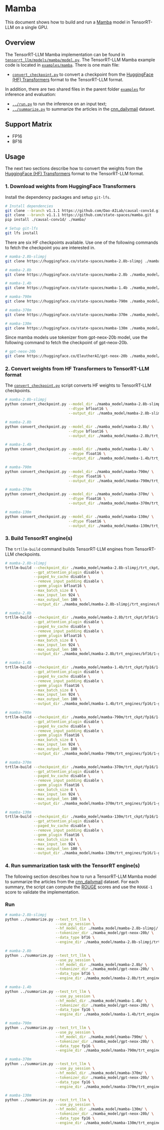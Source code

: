 # Mamba

This document shows how to build and run a [Mamba](https://github.com/state-spaces/mamba) model in TensorRT-LLM on a single GPU.

## Overview

The TensorRT-LLM Mamba implementation can be found in [`tensorrt_llm/models/mamba/model.py`](../../tensorrt_llm/models/mamba/model.py). The TensorRT-LLM Mamba example code is located in [`examples/mamba`](./). There is one main file:

* [`convert_checkpoint.py`](./convert_checkpoint.py) to convert a checkpoint from the [HuggingFace (HF) Transformers](https://github.com/huggingface/transformers) format to the TensorRT-LLM format.

In addition, there are two shared files in the parent folder [`examples`](../) for inference and evaluation:

* [`../run.py`](../run.py) to run the inference on an input text;
* [`../summarize.py`](../summarize.py) to summarize the articles in the [cnn_dailymail](https://huggingface.co/datasets/cnn_dailymail) dataset.


## Support Matrix
  * FP16
  * BF16

## Usage

The next two sections describe how to convert the weights from the [HuggingFace (HF) Transformers](https://github.com/huggingface/transformers)
format to the TensorRT-LLM format.

### 1. Download weights from HuggingFace Transformers

Install the dependency packages and setup `git-lfs`.

```bash
# Install dependencies
git clone --branch v1.1.1 https://github.com/Dao-AILab/causal-conv1d.git
git clone --branch v1.1.1 https://github.com/state-spaces/mamba.git
pip install ./causal-conv1d/ ./mamba/

# Setup git-lfs
git lfs install
```

There are six HF checkpoints available. Use one of the following commands to fetch the checkpoint you are interested in.

```bash
# mamba-2.8b-slimpj
git clone https://huggingface.co/state-spaces/mamba-2.8b-slimpj ./mamba_model/mamba-2.8b-slimpj

# mamba-2.8b
git clone https://huggingface.co/state-spaces/mamba-2.8b ./mamba_model/mamba-2.8b

# mamba-1.4b
git clone https://huggingface.co/state-spaces/mamba-1.4b ./mamba_model/mamba-1.4b

# mamba-790m
git clone https://huggingface.co/state-spaces/mamba-790m ./mamba_model/mamba-790m

# mamba-370m
git clone https://huggingface.co/state-spaces/mamba-370m ./mamba_model/mamba-370m

# mamba-130m
git clone https://huggingface.co/state-spaces/mamba-130m ./mamba_model/mamba-130m
```

Since mamba models use tokenizer from gpt-neox-20b model, use the following command to fetch the checkpoint of gpt-neox-20b.

```bash
# gpt-neox-20b
git clone https://huggingface.co/EleutherAI/gpt-neox-20b ./mamba_model/gpt-neox-20b
```

### 2. Convert weights from HF Transformers to TensorRT-LLM format
The [`convert_checkpoint.py`](./convert_checkpoint.py) script converts HF weights to TensorRT-LLM checkpoints.

```bash
# mamba-2.8b-slimpj
python convert_checkpoint.py --model_dir ./mamba_model/mamba-2.8b-slimpj/ \
                             --dtype bfloat16 \
                             --output_dir ./mamba_model/mamba-2.8b-slimpj/trt_ckpt/bf16/1-gpu/

# mamba-2.8b
python convert_checkpoint.py --model_dir ./mamba_model/mamba-2.8b/ \
                             --dtype bfloat16 \
                             --output_dir ./mamba_model/mamba-2.8b/trt_ckpt/bf16/1-gpu/

# mamba-1.4b
python convert_checkpoint.py --model_dir ./mamba_model/mamba-1.4b/ \
                             --dtype float16 \
                             --output_dir ./mamba_model/mamba-1.4b/trt_ckpt/fp16/1-gpu/

# mamba-790m
python convert_checkpoint.py --model_dir ./mamba_model/mamba-790m/ \
                             --dtype float16 \
                             --output_dir ./mamba_model/mamba-790m/trt_ckpt/fp16/1-gpu/

# mamba-370m
python convert_checkpoint.py --model_dir ./mamba_model/mamba-370m/ \
                             --dtype float16 \
                             --output_dir ./mamba_model/mamba-370m/trt_ckpt/fp16/1-gpu/

# mamba-130m
python convert_checkpoint.py --model_dir ./mamba_model/mamba-130m/ \
                             --dtype float16 \
                             --output_dir ./mamba_model/mamba-130m/trt_ckpt/fp16/1-gpu/
```

### 3. Build TensorRT engine(s)
The `trtllm-build` command builds TensorRT-LLM engines from TensorRT-LLM checkpoints.

```bash
# mamba-2.8b-slimpj
trtllm-build --checkpoint_dir ./mamba_model/mamba-2.8b-slimpj/trt_ckpt/bf16/1-gpu/ \
             --gpt_attention_plugin disable \
             --paged_kv_cache disable \
             --remove_input_padding disable \
             --gemm_plugin bfloat16 \
             --max_batch_size 8 \
             --max_input_len 924 \
             --max_output_len 100 \
             --output_dir ./mamba_model/mamba-2.8b-slimpj/trt_engines/bf16/1-gpu/

# mamba-2.8b
trtllm-build --checkpoint_dir ./mamba_model/mamba-2.8b/trt_ckpt/bf16/1-gpu/ \
             --gpt_attention_plugin disable \
             --paged_kv_cache disable \
             --remove_input_padding disable \
             --gemm_plugin bfloat16 \
             --max_batch_size 8 \
             --max_input_len 924 \
             --max_output_len 100 \
             --output_dir ./mamba_model/mamba-2.8b/trt_engines/bf16/1-gpu/

# mamba-1.4b
trtllm-build --checkpoint_dir ./mamba_model/mamba-1.4b/trt_ckpt/fp16/1-gpu/ \
             --gpt_attention_plugin disable \
             --paged_kv_cache disable \
             --remove_input_padding disable \
             --gemm_plugin float16 \
             --max_batch_size 8 \
             --max_input_len 924 \
             --max_output_len 100 \
             --output_dir ./mamba_model/mamba-1.4b/trt_engines/fp16/1-gpu/

# mamba-790m
trtllm-build --checkpoint_dir ./mamba_model/mamba-790m/trt_ckpt/fp16/1-gpu/ \
             --gpt_attention_plugin disable \
             --paged_kv_cache disable \
             --remove_input_padding disable \
             --gemm_plugin float16 \
             --max_batch_size 8 \
             --max_input_len 924 \
             --max_output_len 100 \
             --output_dir ./mamba_model/mamba-790m/trt_engines/fp16/1-gpu/

# mamba-370m
trtllm-build --checkpoint_dir ./mamba_model/mamba-370m/trt_ckpt/fp16/1-gpu/ \
             --gpt_attention_plugin disable \
             --paged_kv_cache disable \
             --remove_input_padding disable \
             --gemm_plugin float16 \
             --max_batch_size 8 \
             --max_input_len 924 \
             --max_output_len 100 \
             --output_dir ./mamba_model/mamba-370m/trt_engines/fp16/1-gpu/

# mamba-130m
trtllm-build --checkpoint_dir ./mamba_model/mamba-130m/trt_ckpt/fp16/1-gpu/ \
             --gpt_attention_plugin disable \
             --paged_kv_cache disable \
             --remove_input_padding disable \
             --gemm_plugin float16 \
             --max_batch_size 8 \
             --max_input_len 924 \
             --max_output_len 100 \
             --output_dir ./mamba_model/mamba-130m/trt_engines/fp16/1-gpu/
```

### 4. Run summarization task with the TensorRT engine(s)

The following section describes how to run a TensorRT-LLM Mamba model to summarize the articles from the
[cnn_dailymail](https://huggingface.co/datasets/cnn_dailymail) dataset. For each summary, the script can compute the
[ROUGE](https://en.wikipedia.org/wiki/ROUGE_(metric)) scores and use the `ROUGE-1` score to validate the implementation.

### Run
```bash
# mamba-2.8b-slimpj
python ../summarize.py --test_trt_llm \
                       --use_py_session \
                       --hf_model_dir ./mamba_model/mamba-2.8b-slimpj/ \
                       --tokenizer_dir ./mamba_model/gpt-neox-20b/ \
                       --data_type bf16 \
                       --engine_dir ./mamba_model/mamba-2.8b-slimpj/trt_engines/bf16/1-gpu/

# mamba-2.8b
python ../summarize.py --test_trt_llm \
                       --use_py_session \
                       --hf_model_dir ./mamba_model/mamba-2.8b/ \
                       --tokenizer_dir ./mamba_model/gpt-neox-20b/ \
                       --data_type bf16 \
                       --engine_dir ./mamba_model/mamba-2.8b/trt_engines/bf16/1-gpu/

# mamba-1.4b
python ../summarize.py --test_trt_llm \
                       --use_py_session \
                       --hf_model_dir ./mamba_model/mamba-1.4b/ \
                       --tokenizer_dir ./mamba_model/gpt-neox-20b/ \
                       --data_type fp16 \
                       --engine_dir ./mamba_model/mamba-1.4b/trt_engines/fp16/1-gpu/

# mamba-790m
python ../summarize.py --test_trt_llm \
                       --use_py_session \
                       --hf_model_dir ./mamba_model/mamba-790m/ \
                       --tokenizer_dir ./mamba_model/gpt-neox-20b/ \
                       --data_type fp16 \
                       --engine_dir ./mamba_model/mamba-790m/trt_engines/fp16/1-gpu/

# mamba-370m
python ../summarize.py --test_trt_llm \
                       --use_py_session \
                       --hf_model_dir ./mamba_model/mamba-370m/ \
                       --tokenizer_dir ./mamba_model/gpt-neox-20b/ \
                       --data_type fp16 \
                       --engine_dir ./mamba_model/mamba-370m/trt_engines/fp16/1-gpu/

# mamba-130m
python ../summarize.py --test_trt_llm \
                       --use_py_session \
                       --hf_model_dir ./mamba_model/mamba-130m/ \
                       --tokenizer_dir ./mamba_model/gpt-neox-20b/ \
                       --data_type fp16 \
                       --engine_dir ./mamba_model/mamba-130m/trt_engines/fp16/1-gpu/
```
